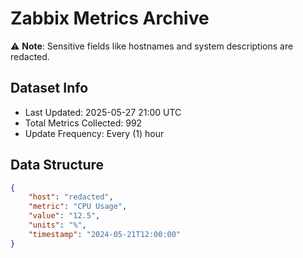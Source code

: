 # Zabbix Metrics Archive

⚠️ **Note**: Sensitive fields like hostnames and system descriptions are redacted.

## Dataset Info
- Last Updated: 2025-05-27 21:00 UTC
- Total Metrics Collected: 992
- Update Frequency: Every (1) hour

## Data Structure
```json
{
    "host": "redacted",
    "metric": "CPU Usage",
    "value": "12.5",
    "units": "%",
    "timestamp": "2024-05-21T12:00:00"
}
```
